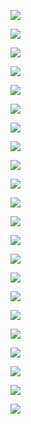 ![](screenshot/device-screenshot1.jpg)

![](screenshot/device-screenshot2.jpg)

![](screenshot/device-screenshot3.jpg)

![](screenshot/device-screenshot4.jpg)

![](screenshot/device-screenshot5.jpg)

![](screenshot/device-screenshot6.jpg)

![](screenshot/device-screenshot7.jpg)

![](screenshot/device-screenshot8.jpg)

![](screenshot/device-screenshot9.jpg)

![](screenshot/device-screenshot10.jpg)

![](screenshot/device-screenshot11.jpg)

![](screenshot/device-screenshot12.jpg)

![](screenshot/device-screenshot13.jpg)

![](screenshot/device-screenshot14.jpg)

![](screenshot/device-screenshot15.jpg)

![](screenshot/device-screenshot16.jpg)

![](screenshot/device-screenshot17.jpg)

![](screenshot/device-screenshot18.jpg)

![](screenshot/device-screenshot19.jpg)

![](screenshot/device-screenshot20.jpg)

![](screenshot/device-screenshot21.jpg)

![](screenshot/device-screenshot22.jpg)
